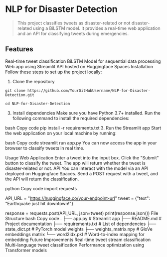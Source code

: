 # NLP for Disaster Detection
> This project classifies tweets as disaster-related or not disaster-related using a BiLSTM model. It provides a real-time web application and an API for classifying tweets during emergencies.

## Features
Real-time tweet classification
BiLSTM Model for sequential data processing
Web app using Streamlit
API hosted on Huggingface Spaces
Installation
Follow these steps to set up the project locally:

1. Clone the repository
   
```shell
git clone https://github.com/YourGitHubUsername/NLP-for-Disaster-Detection.git
```

```shell
cd NLP-for-Disaster-Detection
```

3. Install dependencies
Make sure you have Python 3.7+ installed. Run the following command to install the required dependencies:

bash
Copy code
pip install -r requirements.txt
3. Run the Streamlit app
Start the web application on your local machine by running:

bash
Copy code
streamlit run app.py
You can now access the app in your browser to classify tweets in real time.

Usage
Web Application
Enter a tweet into the input box.
Click the "Submit" button to classify the tweet.
The app will return whether the tweet is disaster-related or not.
API
You can interact with the model via an API deployed on Huggingface Spaces. Send a POST request with a tweet, and the API will return the classification.

python
Copy code
import requests

API_URL = "https://huggingface.co/your-endpoint-url"
tweet = {"text": "Earthquake just hit downtown!"}

response = requests.post(API_URL, json=tweet)
print(response.json())
File Structure
bash
Copy code
.
├── app.py                # Streamlit app
├── README.md             # Project documentation
├── requirements.txt      # List of dependencies
├── state_dict.pt         # PyTorch model weights
├── weights_matrix.npy    # GloVe embeddings matrix
└── word2idx.pkl          # Word-to-index mapping for embedding
Future Improvements
Real-time tweet stream classification
Multi-language tweet classification
Performance optimization using Transformer models
